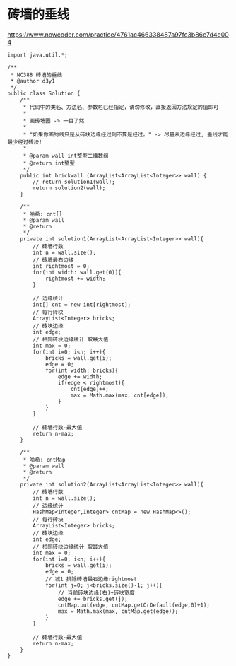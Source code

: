 # 砖墙的垂线
https://www.nowcoder.com/practice/4761ac466338487a97fc3b86c7d4e004

    import java.util.*;
    
    /**
     * NC388 砖墙的垂线
     * @author d3y1
     */
    public class Solution {
        /**
         * 代码中的类名、方法名、参数名已经指定，请勿修改，直接返回方法规定的值即可
         *
         * 画砖墙图 -> 一目了然
         *
         * "如果你画的线只是从砖块边缘经过则不算是经过。" -> 尽量从边缘经过, 垂线才能最少经过砖块!
         *
         * @param wall int整型二维数组
         * @return int整型
         */
        public int brickwall (ArrayList<ArrayList<Integer>> wall) {
            // return solution1(wall);
            return solution2(wall);
        }
    
        /**
         * 哈希: cnt[]
         * @param wall
         * @return
         */
        private int solution1(ArrayList<ArrayList<Integer>> wall){
            // 砖墙行数
            int n = wall.size();
            // 砖墙最右边缘
            int rightmost = 0;
            for(int width: wall.get(0)){
                rightmost += width;
            }
    
            // 边缘统计
            int[] cnt = new int[rightmost];
            // 每行砖块
            ArrayList<Integer> bricks;
            // 砖块边缘
            int edge;
            // 相同砖块边缘统计 取最大值
            int max = 0;
            for(int i=0; i<n; i++){
                bricks = wall.get(i);
                edge = 0;
                for(int width: bricks){
                    edge += width;
                    if(edge < rightmost){
                        cnt[edge]++;
                        max = Math.max(max, cnt[edge]);
                    }
                }
            }
    
            // 砖墙行数-最大值
            return n-max;
        }
    
        /**
         * 哈希: cntMap
         * @param wall
         * @return
         */
        private int solution2(ArrayList<ArrayList<Integer>> wall){
            // 砖墙行数
            int n = wall.size();
            // 边缘统计
            HashMap<Integer,Integer> cntMap = new HashMap<>();
            // 每行砖块
            ArrayList<Integer> bricks;
            // 砖块边缘
            int edge;
            // 相同砖块边缘统计 取最大值
            int max = 0;
            for(int i=0; i<n; i++){
                bricks = wall.get(i);
                edge = 0;
                // 减1 排除砖墙最右边缘rightmost
                for(int j=0; j<bricks.size()-1; j++){
                    // 当前砖块边缘(右)+砖块宽度
                    edge += bricks.get(j);
                    cntMap.put(edge, cntMap.getOrDefault(edge,0)+1);
                    max = Math.max(max, cntMap.get(edge));
                }
            }
    
            // 砖墙行数-最大值
            return n-max;
        }
    }
    

